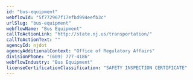 ```yaml
---
id: "bus-equipment"
webflowId: "5f772967f17efbd994eefb3c"
urlSlug: "bus-equipment"
webflowName: "Bus Equipment"
callToActionLink: "http://state.nj.us/transportation/"
callToActionText: ""
agencyId: njdot
agencyAdditionalContext: "Office of Regulatory Affairs"
divisionPhone: "(609) 777-4186"
webflowIndustry: "Bus Equipment"
licenseCertificationClassification: "SAFETY INSPECTION CERTIFICATE"
---
```


